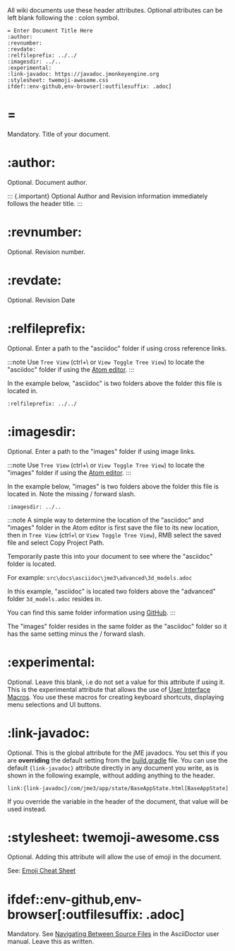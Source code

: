 All wiki documents use these header attributes. Optional attributes can
be left blank following the : colon symbol.

    = Enter Document Title Here
    :author:
    :revnumber:
    :revdate:
    :relfileprefix: ../../
    :imagesdir: ../..
    :experimental:
    :link-javadoc: https://javadoc.jmonkeyengine.org
    :stylesheet: twemoji-awesome.css
    ifdef::env-github,env-browser[:outfilesuffix: .adoc]

=
=

Mandatory. Title of your document.

:author:
========

Optional. Document author.

::: {.important}
Optional Author and Revision information immediately follows the header
title.
:::

:revnumber:
===========

Optional. Revision number.

:revdate:
=========

Optional. Revision Date

:relfileprefix:
===============

Optional. Enter a path to the "asciidoc" folder if using cross reference
links.

:::note
Use `Tree View` (ctrl+\\ or `View Toggle Tree View`) to locate the
"asciidoc" folder if using the [Atom editor](https://atom.io/).
:::

In the example below, "asciidoc" is two folders above the folder this
file is located in.

    :relfileprefix: ../../

:imagesdir:
===========

Optional. Enter a path to the \"images\" folder if using image links.

:::note
Use `Tree View` (ctrl+\\ or `View Toggle Tree View`) to locate the
"images" folder if using the [Atom editor](https://atom.io/).
:::

In the example below, "images" is two folders above the folder this file
is located in. Note the missing / forward slash.

    :imagesdir: ../..

:::note
A simple way to determine the location of the \"asciidoc\" and
\"images\" folder in the Atom editor is first save the file to its new
location, then in `Tree View` (ctrl+\\ or `View Toggle Tree View`), RMB
select the saved file and select Copy Project Path.

Temporarily paste this into your document to see where the "asciidoc"
folder is located.

For example: `src\docs\asciidoc\jme3\advanced\3d_models.adoc`

In this example, \"asciidoc\" is located two folders above the
\"advanced\" folder `3d_models.adoc` resides in.

You can find this same folder information using
[GitHub](https://github.com/jMonkeyEngine/wiki/blob/master/src/docs/asciidoc/jme3/advanced/3d_models.adoc).
:::

The "images" folder resides in the same folder as the "asciidoc" folder
so it has the same setting minus the / forward slash.

:experimental:
==============

Optional. Leave this blank, i.e do not set a value for this attribute if
using it. This is the experimental attribute that allows the use of
[User Interface
Macros](http://asciidoctor.org/docs/user-manual/#user-interface-macros).
You use these macros for creating keyboard shortcuts, displaying menu
selections and UI buttons.

:link-javadoc:
==============

Optional. This is the global attribute for the jME javadocs. You set
this if you are **overriding** the default setting from the
[build.gradle](https://github.com/jMonkeyEngine/wiki/blob/9d0e4fd07d019c3d41c6b9e64b2a1a5b7e0ed774/build.gradle#L39)
file. You can use the default `{link-javadoc}` attribute directly in any
document you write, as is shown in the following example, without adding
anything to the header.

    link:{link-javadoc}/com/jme3/app/state/BaseAppState.html[BaseAppState]

If you override the variable in the header of the document, that value
will be used instead.

:stylesheet: twemoji-awesome.css
================================

Optional. Adding this attribute will allow the use of emoji in the
document.

See: [Emoji Cheat Sheet](../wiki/emoji)

ifdef::env-github,env-browser\[:outfilesuffix: .adoc\]
======================================================

Mandatory. See [Navigating Between Source
Files](http://asciidoctor.org/docs/user-manual/#navigating-between-source-files)
in the AsciiDoctor user manual. Leave this as written.
